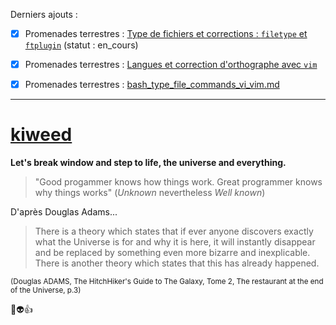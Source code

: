 [//]: # (-----------------------------------------------------------------)

[//]: # (Projet Kiweed - Article : readme principal )

[//]: # (Auteur : Georges SALLÉ)

[//]: # (Date : lun. 19 mars 2018 à 09:37:53)

[//]: # (-----------------------------------------------------------------)

Derniers ajouts : 

- [x] Promenades terrestres : [Type de fichiers et corrections : <code>filetype</code> et <code>ftplugin</code>](https://github.com/Kiweedoo/kiweed/blob/master/Promenades_Terrestres/vi_vim/corrections_abreviations_filetype.md) (statut : en_cours)

- [x] Promenades terrestres : [Langues et correction d'orthographe avec `vim`](https://github.com/Kiweedoo/kiweed/blob/master/Promenades_Terrestres/vi_vim/vi_dicos_correction_ortho.md)

- [x] Promenades terrestres :
  [bash_type_file_commands_vi_vim.md](https://github.com/Kiweedoo/kiweed/blob/master/Promenades_Terrestres/bash/vi_vim_type_file_commands.md)

---

# [kiweed](#)



**Let's break window and step to life, the universe and everything.**

>"Good progammer knows how things work. Great programmer knows why things works" (*Unknown* nevertheless *Well known*)

D'après Douglas Adams...

>There is a theory which states that if ever anyone discovers exactly what the
Universe is for and why it is here, it will instantly disappear and be replaced
by something even more bizarre and inexplicable.
>There is another theory which states that this has already happened.

<sub>(Douglas ADAMS, The HitchHiker's Guide to The Galaxy, Tome 2, The restaurant at the end of the Universe, p.3)</sub>

:metal::alien::+1:
